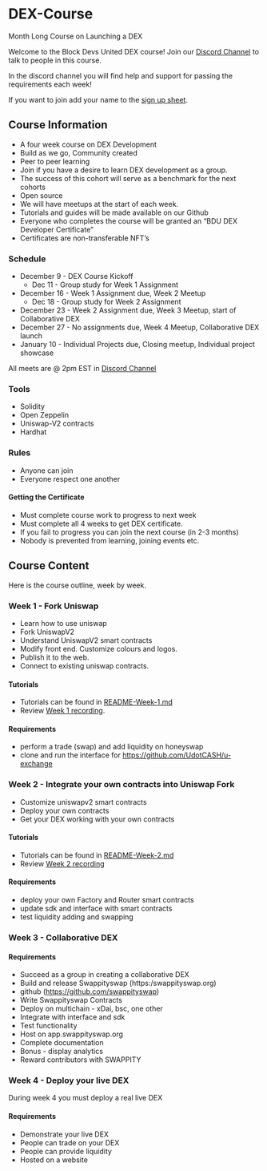 # DEX-Course
Month Long Course on Launching a DEX

Welcome to the Block Devs United DEX course! Join our [Discord Channel](https://discord.gg/TbxvYAnW) to talk to people in this course.

In the discord channel you will find help and support for passing the requirements each week!

If you want to join add your name to the [sign up sheet](https://docs.google.com/spreadsheets/d/1eId4kSdyB9etus7olKXw-veHGL11G8kN5flNoBjn78o/edit?usp=sharing). 

## Course Information

* A four week course on DEX Development
* Build as we go, Community created
* Peer to peer learning
* Join if you have a desire to learn DEX development as a group.
* The success of this cohort will serve as a benchmark for the next cohorts
* Open source
* We will have meetups at the start of each week.
* Tutorials and guides will be made available on our Github
* Everyone who completes the course will be granted an “BDU DEX Developer Certificate”
* Certificates are non-transferable NFT’s

### Schedule
* December 9 - DEX Course Kickoff
  - Dec 11 - Group study for Week 1 Assignment
* December 16 - Week 1 Assignment due, Week 2 Meetup
  - Dec 18 - Group study for Week 2 Assignment
* December 23 - Week 2 Assignment due, Week 3 Meetup, start of Collaborative DEX
* December 27 - No assignments due, Week 4 Meetup, Collaborative DEX launch
* January 10 - Individual Projects due, Closing meetup, Individual project showcase

All meets are @ 2pm EST in [Discord Channel](https://discord.gg/TbxvYAnW)

### Tools
* Solidity
* Open Zeppelin
* Uniswap-V2 contracts
* Hardhat

### Rules
* Anyone can join
* Everyone respect one another

#### Getting the Certificate
* Must complete course work to progress to next week
* Must complete all 4 weeks to get DEX certificate.
* If you fail to progress you can join the next course (in 2-3 months)
* Nobody is prevented from learning, joining events etc.

## Course Content
Here is the course outline, week by week.

### Week 1 - Fork Uniswap

* Learn how to use uniswap
* Fork UniswapV2
* Understand UniswapV2 smart contracts
* Modify front end. Customize colours and logos. 
* Publish it to the web. 
* Connect to existing uniswap contracts.

#### Tutorials 
- Tutorials can be found in [README-Week-1.md](README-Week-1.md) 
- Review [Week 1 recording](https://drive.google.com/drive/folders/1-R8xd1Q7K2JD0TcfVp4BzEk-e__PiCKW).

#### Requirements
- perform a trade (swap) and add liquidity on honeyswap
- clone and run the interface for https://github.com/UdotCASH/u-exchange

### Week 2 - Integrate your own contracts into Uniswap Fork

* Customize uniswapv2 smart contracts
* Deploy your own contracts
* Get your DEX working with your own contracts 

#### Tutorials
- Tutorials can be found in [README-Week-2.md](README-Week-2.md)
- Review [Week 2 recording](https://drive.google.com/drive/folders/1-R8xd1Q7K2JD0TcfVp4BzEk-e__PiCKW)

#### Requirements
- deploy your own Factory and Router smart contracts
- update sdk and interface with smart contracts
- test liquidity adding and swapping 

### Week 3 - Collaborative DEX

#### Requirements
* Succeed as a group in creating a collaborative DEX
* Build and release Swappityswap (https:/swappityswap.org)
* github (https://github.com/swappityswap)
* Write Swappityswap Contracts
* Deploy on multichain - xDai, bsc, one other
* Integrate with interface and sdk
* Test functionality 
* Host on app.swappityswap.org
* Complete documentation
* Bonus - display analytics
* Reward contributors with SWAPPITY

### Week 4 - Deploy your live DEX

During week 4 you must deploy a real live DEX

#### Requirements
* Demonstrate your live DEX
* People can trade on your DEX
* People can provide liquidity
* Hosted on a website
